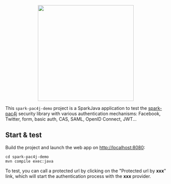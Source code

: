 <p align="center">
  <img src="https://pac4j.github.io/pac4j/img/logo-spark.png" width="300" />
</p>

This `spark-pac4j-demo` project is a SparkJava application to test the [spark-pac4j](https://github.com/pac4j/spark-pac4j) security library with various authentication mechanisms: Facebook, Twitter, form, basic auth, CAS, SAML, OpenID Connect, JWT...

## Start & test

Build the project and launch the web app on [http://localhost:8080](http://localhost:8080):

    cd spark-pac4j-demo
    mvn compile exec:java

To test, you can call a protected url by clicking on the "Protected url by **xxx**" link, which will start the authentication process with the **xxx** provider.
